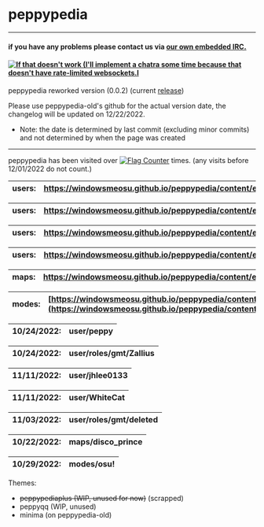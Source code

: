 # peppypedia
* * *
#### if you have any problems please contact us via [our own embedded IRC.](content/en/peppypedia/peppypedia%3Achat.html)
#### [![If that doesn't work (I'll implement a chatra some time because that doesn't have rate-limited websockets.l](https://kiwiirc.com/buttons/irc.libera.chat/peppypedia.png)](https://kiwiirc.com/client/irc.libera.chat/?nick=guest|?&theme=cli##peppypedia)
  peppypedia
      reworked version (0.0.2) (current [release](https://github.com/WindowsMeosu/peppypedia-old/releases/tag/v.0.2-beta.6.7))
    
  <p>Please use peppypedia-old's github for the actual version date, the changelog will be updated on 12/22/2022.</p>
      
  * Note: the date is determined by last commit (excluding minor commits) and not determined by when the page was created
   
   * * *

   peppypedia has been visited over <a href="https://info.flagcounter.com/RKXq"><img src="https://s01.flagcounter.com/mini/RKXq/bg_B5B5B5/txt_000000/border_1BCCCC/flags_0/" alt="Flag Counter" border="0"></a> times. (any visits before 12/01/2022 do not count.)

| users: | https://windowsmeosu.github.io/peppypedia/content/en/users/peppy |
| --- | --- |

| users: | https://windowsmeosu.github.io/peppypedia/content/en/users/roles/gmt/Zallius |
| --- | --- |

| users: | https://windowsmeosu.github.io/peppypedia/content/en/users/jhlee0133 |
| --- | --- |

| users: | https://windowsmeosu.github.io/peppypedia/content/en/users/WhiteCat |
| --- | --- |

| maps: | https://windowsmeosu.github.io/peppypedia/content/en/maps/disco_prince |
| --- | --- |

| modes: | [https://windowsmeosu.github.io/peppypedia/content/en/modes/osu!](https://windowsmeosu.github.io/peppypedia/content/en/modes/osu!) |
| --- | --- |

| 10/24/2022: | user/peppy |
| --- | --- |

| 10/24/2022: | user/roles/gmt/Zallius |
| --- | --- |


| 11/11/2022: | user/jhlee0133 |
| --- | --- |

| 11/11/2022: | user/WhiteCat |
| --- | --- |

| 11/03/2022: | user/roles/gmt/deleted |
| --- | --- |


| 10/22/2022: | maps/disco_prince |
| --- | --- |

| 10/29/2022: | modes/osu! |
| --- | --- |



Themes:
* <s>peppypediaplus (WIP, unused for now)</s> (scrapped)
* peppyqq (WIP, unused)
* minima (on peppypedia-old)


